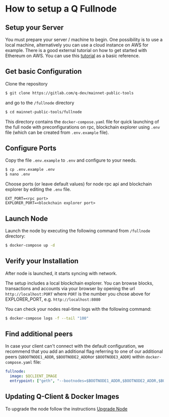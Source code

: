 # How to setup a Q Fullnode

## Setup your Server

You must prepare your server / machine to begin. One possibility is to use a local machine, alternatively you can use a cloud instance on AWS for example. There is a good external tutorial on how to get started with Ethereum on AWS. You can use this [tutorial](https://medium.com/@pilankar.akshay3/how-to-setup-a-ethereum-poa-private-proof-of-authority-ethereum-network-network-on-amazon-aws-5fdf56d2ad93) as a basic reference.

## Get basic Configuration

Clone the repository

```bash
$ git clone https://gitlab.com/q-dev/mainnet-public-tools
```

and go to the `/fullnode` directory

```bash
$ cd mainnet-public-tools/fullnode
```

This directory contains the `docker-compose.yaml` file for quick launching of the full node with preconfigurations on rpc, blockchain explorer using `.env` file (which can be created from `.env.example` file).
## Configure Ports

Copy the file `.env.example` to `.env` and configure to your needs.

```bash
$ cp .env.example .env
$ nano .env
```

Choose ports (or leave default values) for node rpc api and blockchain explorer by editing the `.env` file.

```text
EXT_PORT=<rpc port>
EXPLORER_PORT=<blockchain explorer port>
```

## Launch Node

Launch the node by executing the following command from `/fullnode` directory:

```bash
$ docker-compose up -d
```

## Verify your Installation

After node is launched, it starts syncing with network.

The setup includes a local blockchain explorer. You can browse blocks, transactions and accounts via your browser by opening the url `http://localhost:PORT`
where `PORT` is the number you chose above for EXPLORER_PORT, e.g. `http://localhost:8080`

You can check your nodes real-time logs with the following command:

```bash
$ docker-compose logs -f --tail "100"
```

## Find additional peers

In case your client can't connect with the default configuration, we recommend that you add an additional flag referring to one of our additional peers (`$BOOTNODE1_ADDR`, `$BOOTNODE2_ADDR`or `$BOOTNODE3_ADDR`) within `docker-compose.yaml` file:

```yaml
fullnode:
  image: $QCLIENT_IMAGE
  entrypoint: ["geth", "--bootnodes=$BOOTNODE1_ADDR,$BOOTNODE2_ADDR,$BOOTNODE3_ADDR", "--datadir=/data", ...]
```

## Updating Q-Client & Docker Images

To upgrade the node follow the instructions [Upgrade Node](how-to-upgrade-node.md)

